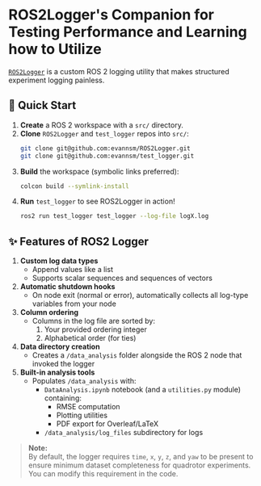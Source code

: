 # ROS2Logger's Companion for Testing Performance and Learning how to Utilize

[`ROS2Logger`](https://github.com/evannsm/ROS2Logger/blob/main/README.md) is a custom ROS 2 logging utility that makes structured experiment logging painless.


## 🚀 Quick Start

1. **Create** a ROS 2 workspace with a `src/` directory.  
2. **Clone** `ROS2Logger` and `test_logger` repos into `src/`:
   ```bash
   git clone git@github.com:evannsm/ROS2Logger.git
   git clone git@github.com:evannsm/test_logger.git
   ```
3. **Build** the workspace (symbolic links preferred):
   ```bash
   colcon build --symlink-install
   ```
5. **Run** `test_logger` to see ROS2Logger in action!
   ```bash
   ros2 run test_logger test_logger --log-file logX.log   
   ```



## ✨ Features of ROS2 Logger
1. **Custom log data types**
   - Append values like a list  
   - Supports scalar sequences and sequences of vectors
2. **Automatic shutdown hooks**
   - On node exit (normal or error), automatically collects all log-type variables from your node
3. **Column ordering**
   - Columns in the log file are sorted by:
     1. Your provided ordering integer
     2. Alphabetical order (for ties)
4. **Data directory creation**
   - Creates a `/data_analysis` folder alongside the ROS 2 node that invoked the logger
5. **Built-in analysis tools**
   - Populates `/data_analysis` with:
     - `DataAnalysis.ipynb` notebook (and a `utilities.py` module) containing:
       - RMSE computation
       - Plotting utilities
       - PDF export for Overleaf/LaTeX
     - `/data_analysis/log_files` subdirectory for logs

> **Note:**  
> By default, the logger requires `time`, `x`, `y`, `z`, and `yaw` to be present to ensure minimum dataset completeness for quadrotor experiments.  
> You can modify this requirement in the code.
